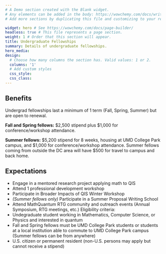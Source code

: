 ```yaml
---
# A Demo section created with the Blank widget.
# Any elements can be added in the body: https://wowchemy.com/docs/writing-markdown-latex/
# Add more sections by duplicating this file and customizing to your requirements.

widget: hero # See https://wowchemy.com/docs/page-builder/
headless: true # This file represents a page section.
weight: 1 # Order that this section will appear.
title: Undergraduate Fellowships
summary: Details of undergraduate fellowships.
hero_media: 
design:
  # Choose how many columns the section has. Valid values: 1 or 2.
  columns: '1'
  # Add custom styles
  css_style:
  css_class:
---
```

## Benefits

Undergrad fellowships last a minimum of 1 term (Fall, Spring, Summer) but are open to renewal.

**Fall and Spring fellows:** $2,500 stipend plus $1,000 for conference/workshop attendance.

**Summer fellows:** $5,200 stipend for 8 weeks, housing at UMD College Park campus, and $1,000 for conference/workshop attendance. Summer fellows coming from outside the DC area will have $500 for travel to campus and back home.

## Expectations
- Engage in a mentored research project applying math to QIS
- Attend 1 professional development workshop
- Participate in Broader Impacts of QIS Winter Workshop
- _(Summer fellows only)_ Participate in a Summer Proposal Writing School
- Attend MathQuantum RTG community and outreach events (Annual Symposium, RTG meetings, etc.)
Eligibility criteria:
- Undegraduate student working in Mathematics, Computer Science, or Physics and interested in quantum
- Fall and Spring fellows must be UMD College Park students or students at a local institution able to commute to UMD College Park campus (Summer fellows can be from anywhere)
- U.S. citizen or permanent resident (non-U.S. persons may apply but cannot receive a stipend)

